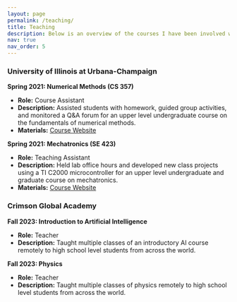 ```yaml
---
layout: page
permalink: /teaching/
title: Teaching
description: Below is an overview of the courses I have been involved with teaching, spanning from the high school level to the graduate level.
nav: true
nav_order: 5
---
```


### University of Illinois at Urbana-Champaign

**Spring 2021: Numerical Methods (CS 357)**
*   **Role:** Course Assistant
*   **Description:** Assisted students with homework, guided group activities, and monitored a Q&A forum for an upper level undergraduate course on the fundamentals of numerical methods.
*   **Materials:** [Course Website](https://courses.grainger.illinois.edu/cs357/sp2021/)

**Spring 2021: Mechatronics (SE 423)**
*   **Role:** Teaching Assistant
*   **Description:** Held lab office hours and developed new class projects using a TI C2000 microcontroller for an upper level undergraduate and graduate course on mechatronics.
*   **Materials:** [Course Website](https://coecsl.ece.illinois.edu/se423/)

  

### Crimson Global Academy

**Fall 2023: Introduction to Artificial Intelligence**
*   **Role:** Teacher
*   **Description:** Taught multiple classes of an introductory AI course remotely to high school level students from across the world.

**Fall 2023: Physics**
*   **Role:** Teacher
*   **Description:** Taught multiple classes of physics remotely to high school level students from across the world.